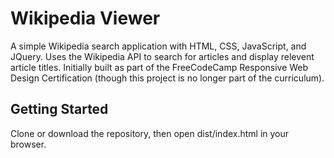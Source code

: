 #  Wikipedia Viewer

A simple Wikipedia search application with HTML, CSS, JavaScript, and JQuery. Uses the Wikipedia API to search for articles and display relevent article titles. Initially built as part of the FreeCodeCamp Responsive Web Design Certification (though this project is no longer part of the curriculum). 

## Getting Started
Clone or download the repository, then open dist/index.html in your browser.


